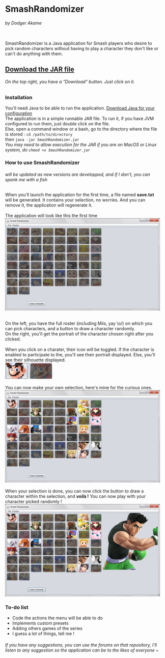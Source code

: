 # SmashRandomizer
###### by Dodger Akame
<br>
SmashRandomizer is a Java application for Smash players who desire to pick random characters without having to play a character they don't like or can't do anything with them. 

## [Download the JAR file](https://github.com/DodgerAkame/SmashRandomizer/blob/master/dist/SmashRandomizer.jar "On the top right, you have a 'Download' button. Just click on it.")
###### On the top right, you have a "Download" button. Just click on it.
### Installation
You'll need Java to be able to run the application.
[Download Java for your configuration](http://www.oracle.com/technetwork/java/javase/downloads/jre8-downloads-2133155.html "Be careful of the version you need !")
<br>The application is in a simple runnable JAR file. To run it, if you have JVM configured to run them, just double click on the file.
<br> Else, open a command window or a bash, go to the directory where the file is stored :
``cd /path/to/directory``
<br>then ``java -jar SmashRandomizer.jar``
<br>*You may need to allow execution for the JAR if you are on MacOS or Linux system, do ``chmod +x SmashRandomizer.jar``*

### How to use SmashRandomizer 
###### *will be updated as new versions are developped, and if I don't, you can spank me with a fish*
When you'll launch the application for the first time, a file named **save.txt** will be generated. It contains your selection, no worries. And you can remove it, the application will regenerate it.
<br>
<br>The application will look like this the first time
<br>![alt text](https://raw.githubusercontent.com/DodgerAkame/SmashRandomizer/master/readmePictures/v0.1.1/2017-03-16_07-48-09.png "First version of the application")

<br>On the left, you have the full roster (including Miis, yay \o/) on which you can pick characters, and a button to draw a character randomly.
<br>On the right, you'll get the portrait of the character chosen right after you clicked.
<br>
<br>When you click on a charater, their icon will be toggled. If the character is enabled to participate to the, you'll see their portrait displayed. Else, you'll see their silhouette displayed. 
<br>![alt text](https://raw.githubusercontent.com/DodgerAkame/SmashRandomizer/master/readmePictures/v0.1.1/javaw_2017-03-16_07-49-02.png "Disabled on the left, enabled on the right")
<br><br>You can now make your own selection, here's mine for the curious ones.
<br>![alt text](https://raw.githubusercontent.com/DodgerAkame/SmashRandomizer/master/readmePictures/v0.1.1/2017-03-16_07-49-36.png "Yes I pick Cloud too. Who doesn't ?")
<br>
<br>When your selection is done, you can now click the button to draw a character within the selection, and **voilà !** You can now play with your character picked randomly !
![alt text](https://raw.githubusercontent.com/DodgerAkame/SmashRandomizer/master/readmePictures/v0.1.1/2017-03-16_07-49-53.png "Tada !")
### To-do list
* Code the actions the menu will be able to do
* Implements custom presets
* Adding others games of the series
* I guess a lot of things, tell me !

###### If you have any suggestions, you can use the forums on that repository, I'll listen to any suggestion so the application can be to the likes of everyone ~

